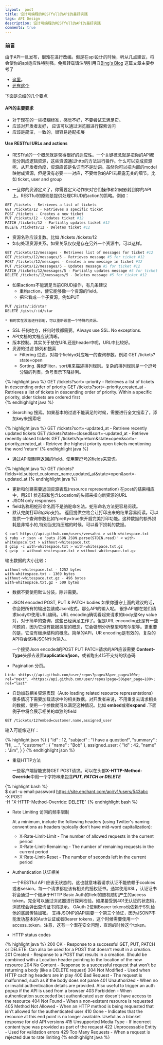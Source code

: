 ```yaml
---
layout:  post
title: 设计可编程的RESTfull的API的最好实践
tags: API Design
description: 设计可编程的RESTfull的API的最好实践
comments: true
---
```


### 前言
由于API一旦发布，很难在进行改编。但是在api设计的时候，听从几点建议，将会使你的api适应性特别强。免费转载请注明引用自[Bing's Blog](http://xubing.github.io)
这篇文章主要参考了

 - [这里](http://www.vinaysahni.com/best-practices-for-a-pragmatic-restful-api#restful)。
 - [还有这个](http://dev.enchant.com/api/v1)
 
 下面是总结的几个要点

#### API的主要要求 
- 对于现在的一些模糊标准，感觉不好，不要尝试去满足它。
- 应该对开发者友好， 应该可以通过浏览器进行探索访问
- 应该是简洁，一致的，很容易适配拓展

#### Use RESTful URLs and actions
  - RESTful的一个概念就是获得很好的适应性。一个关键概念就是把你的API都能分割成逻辑资源，这些资源通过http的方法进行操作。什么可以变成资源呢，从开发者角度，资源应该是名词而不是动词。虽然你可以把内部的model映射成资源，但是没有必要一一对应，不要给你的API去暴露无关的细节。比如 ticket, user and group
  
  - 一旦你的资源定义了，你需要定义动作来对它们操作和如何影射到你的API上。RESTful的原则是提供处理CRUD的action的策略。例如：

```bash
GET /tickets - Retrieves a list of tickets
GET /tickets/12 - Retrieves a specific ticket
POST /tickets - Creates a new ticket
PUT /tickets/12 - Updates ticket #12
PATCH /tickets/12 - Partially updates ticket #12
DELETE /tickets/12 - Deletes ticket #12
``` 

- 资源名称应该复数。比如  /tickets /tickets/12 
- 如何处理资源关系。如果关系仅仅是存在另外一个资源中，可以这样。

```bash
GET /tickets/12/messages - Retrieves list of messages for ticket #12
GET /tickets/12/messages/5 - Retrieves message #5 for ticket #12
POST /tickets/12/messages - Creates a new message in ticket #12
PUT /tickets/12/messages/5 - Updates message #5 for ticket #12
PATCH /tickets/12/messages/5 - Partially updates message #5 for ticket #12
DELETE /tickets/12/messages/5 - Deletes message #5 for ticket #12
``` 

- 如果actions不能满足当前CRUD操作，有几条建议
	* 重构action，使它能够像一个资源的field。
	* 把它看成一个子资源。例如PUT 
``` bash
PUT /gists/:id/star  
DELETE /gists/:id/star
``` 
	* 有时实在没法进行影射，可以重新设置一个特殊的资源。
-  SSL 任何地方，任何时候都需要。Always use SSL. No exceptions.
-  API文档的文档应该清晰。
-  版本控制。其实关于放在URL还是header中呢，URL中比较好。
-  资源的过滤 排列和搜索
	- Filtering 过滤。对每个fieldyo对应唯一的查询参数。例如 GET /tickets?state=open
	- Sorting. 类似Fliter，sort用来描述排列规则。复杂的排列规则是一个逗号分隔的列表。负号表示下降排列。
 
{% highlight java %}
 	GET /tickets?sort=-priority - Retrieves a list of tickets in descending order of priority
 	GET /tickets?sort=-priority,created_at - Retrieves a list of tickets in descending order of priority. Within a specific priority, older tickets are ordered first 	
{% endhighlight java %}
 
 - Searching 搜索。如果基本的过滤不能满足的时候，需要进行全文搜索了。添加key来搜索吧 

{% highlight java %}
	GET /tickets?sort=-updated_at - Retrieve recently updated tickets
	GET /tickets?state=closed&sort=-updated_at - Retrieve recently closed tickets
	GET /tickets?q=return&state=open&sort=-priority,created_at - Retrieve the highest priority open tickets mentioning the word 'return'
{% endhighlight java %}
 
 
 - 通过API限制啊返回的field。使用带逗号的fields来查询。

{% highlight java %}
 GET /tickets?fields=id,subject,customer_name,updated_at&state=open&sort=-updated_at
{% endhighlight java %}
 
 - 更新和创建需要返回资源表现(resource representation)
 	在post的结果相应中，用201 状态码和包含Location的头部来指向新资源的URL
 - JSON only responses
 - field名称用蛇形命名而不是骆驼命名法。蛇形命名方法更容易阅读。
 - 默认完美打印和gzip支持。
 	返回提供空格会让打印出来的结果容易阅读。可以提供一个查询参数比如?pretty=true来开启完美打印功能。这种数据的额外损耗是非常小的,特别当支持压缩的时候。可以看下损耗的数据。

``` 
$ curl https://api.github.com/users/veesahni > with-whitespace.txt
$ ruby -r json -e 'puts JSON JSON.parse(STDIN.read)' < with-whitespace.txt > without-whitespace.txt
$ gzip -c with-whitespace.txt > with-whitespace.txt.gz
$ gzip -c without-whitespace.txt > without-whitespace.txt.gz
``` 
 
 输出数据的大小比较：
 
``` 
without-whitespace.txt - 1252 bytes
with-whitespace.txt - 1369 bytes
without-whitespace.txt.gz - 496 bytes
with-whitespace.txt.gz - 509 bytes
``` 

 - 数据不要使用默认分装，除非需要。
 - JSON encoded POST, PUT & PATCH bodies
	如果你遵守上面的建议的话，你会把所有的输出包装成Json格式。那么API的输入呢。
	很多API都在她们请求body中使用URL编码。URL encoding确切看起来请求的body是Key value对，对于简单的查询，这些已经满足工作了。但是URL enconding还是有一些问题的，因为它没有数据类型的概念，它会强制分析整型和布尔型等。更重要的是，它没有继承结构的概念。简单的API，UR encoding是有效的，复杂的API将会坚持JSON作为输入。
	
	一个接受Json encoded的POST PUT PATCH请求的API应该需要 **Content-Type**头部去设置**application/json**，或者跑出415不支持的状态码
	
 - Pagination 分页。

``` 
Link: <https://api.github.com/user/repos?page=3&per_page=100>; rel="next", <https://api.github.com/user/repos?page=50&per_page=100>; rel="last"
``` 

- 自动加载相关资源表现（Auto loading related resource representations）
 很多情况下需要加载请求中的相关数据。对开发者来说，不用重复去请求相关的数据，使用一个参数就可以满足这种情况。比如 **embed**或者**expand**	.下面例子中将会展示相关的单独的field

``` 
GET /tickets/12?embed=customer.name,assigned_user
``` 

输入可能像这样：

{% highlight json %}
{
  "id" : 12,
  "subject" : "I have a question!",
  "summary" : "Hi, ....",
  "customer" : {
    "name" : "Bob"
  },
  assigned_user: {
   "id" : 42,
   "name" : "Jim",
  }
}
{% endhighlight json %}

- 重载HTTP方法
	
	一些客户端智能支持GET POST请求。可以在头部**X-HTTP-Method-Override**中用一个字符串来包含***PUT, PATCH or DELETE***

{% highlight bash %}	
$ curl -u email:password https://site.enchant.com/api/v1/users/543abc \
    -X POST \
    -H "X-HTTP-Method-Override: DELETE"	
{% endhighlight bash %}	

- Rate Limiting 访问的频率限制
	
	At a minimum, include the following headers (using Twitter's naming conventions as headers typically don't have mid-word capitalization):

	* X-Rate-Limit-Limit - The number of allowed requests in the current period
	* X-Rate-Limit-Remaining - The number of remaining requests in the current period
	* X-Rate-Limit-Reset - The number of seconds left in the current period
- Authentication 认证相关
   
  一个RESTful API 应该无状态的。这也就意味着请求认证不能依赖于cookies或者sesion，每一个请求都应该有相关的授权证书。通常使用SSL，认证证书将会通过一个继承于HTTP Basic Auth的field的随机随机产生的access token。完全可以通过浏览器进行探索检验。如果接受到401无认证的状态码，浏览球会弹出查询证书的提示。
  OAuth 2使用Bearer tokens也依赖于SSL给他的底层传输加密。
  支持JSONP的API需要一个第三个验证，因为JSONP不能发功基本的Auth认证或者Bearer tokens，这个时候需要使用一个access_token。注意，这有一个潜在安全问题，查询的时候这个token。

- HTTP status codes

{% highlight java %}
200 OK - Response to a successful GET, PUT, PATCH or DELETE. Can also be used for a POST that doesn't result in a creation.
201 Created - Response to a POST that results in a creation. Should be combined with a Location header pointing to the location of the new resource
204 No Content - Response to a successful request that won't be returning a body (like a DELETE request)
304 Not Modified - Used when HTTP caching headers are in play
400 Bad Request - The request is malformed, such as if the body does not parse
401 Unauthorized - When no or invalid authentication details are provided. Also useful to trigger an auth popup if the API is used from a browser
403 Forbidden - When authentication succeeded but authenticated user doesn't have access to the resource
404 Not Found - When a non-existent resource is requested
405 Method Not Allowed - When an HTTP method is being requested that isn't allowed for the authenticated user
410 Gone - Indicates that the resource at this end point is no longer available. Useful as a blanket response for old API versions
415 Unsupported Media Type - If incorrect content type was provided as part of the request
422 Unprocessable Entity - Used for validation errors
429 Too Many Requests - When a request is rejected due to rate limiting
{% endhighlight java %}
